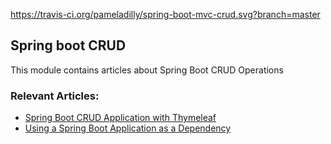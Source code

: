 https://travis-ci.org/pameladilly/spring-boot-mvc-crud.svg?branch=master

## Spring boot CRUD

This module contains articles about Spring Boot CRUD Operations

### Relevant Articles: 
- [Spring Boot CRUD Application with Thymeleaf](https://www.baeldung.com/spring-boot-crud-thymeleaf)
- [Using a Spring Boot Application as a Dependency](https://www.baeldung.com/spring-boot-dependency)
